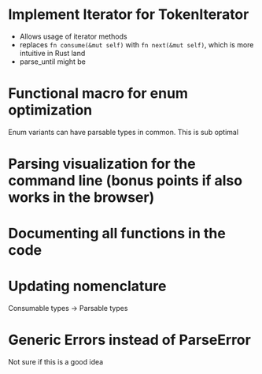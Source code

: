 # Implement Iterator<T> for TokenIterator<T>
- Allows usage of iterator methods
- replaces `fn consume(&mut self)` with `fn next(&mut self)`, which is more intuitive in Rust land
- parse_until might be

# Functional macro for enum optimization
Enum variants can have parsable types in common. This is sub optimal


# Parsing visualization for the command line (bonus points if also works in the browser)


# Documenting all functions in the code


#  Updating nomenclature
Consumable types -> Parsable types

# Generic Errors instead of ParseError
Not sure if this is a good idea